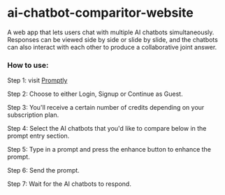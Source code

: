 # ai-chatbot-comparitor-website
A web app that lets users chat with multiple AI chatbots simultaneously. Responses can be viewed side by side or slide by slide, and the chatbots can also interact with each other to produce a collaborative joint answer.

### How to use:
Step 1: visit [Promptly](https://ai-multichat-demo-95k3-fwcwl8kcx-khaled-sherif-emams-projects.vercel.app/chat/Chat)

Step 2: Choose to either Login, Signup or Continue as Guest.  

Step 3: You'll receive a certain number of credits depending on your subscription plan.

Step 4: Select the AI chatbots that you'd like to compare below in the prompt entry section.

Step 5: Type in a prompt and press the enhance button to enhance the prompt.

Step 6: Send the prompt.

Step 7: Wait for the AI chatbots to respond.
